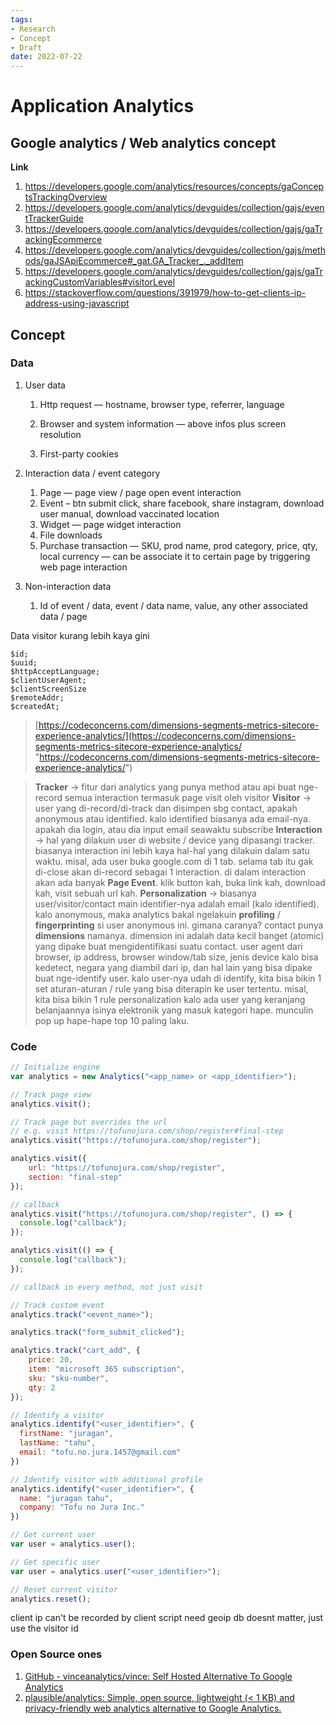```yaml
---
tags:
- Research
- Concept
- Draft
date: 2022-07-22
---
```


# Application Analytics

## Google analytics / Web analytics concept

**Link**

1. https://developers.google.com/analytics/resources/concepts/gaConceptsTrackingOverview
2. https://developers.google.com/analytics/devguides/collection/gajs/eventTrackerGuide
3. https://developers.google.com/analytics/devguides/collection/gajs/gaTrackingEcommerce
4. https://developers.google.com/analytics/devguides/collection/gajs/methods/gaJSApiEcommerce#_gat.GA_Tracker_._addItem
5. https://developers.google.com/analytics/devguides/collection/gajs/gaTrackingCustomVariables#visitorLevel
6. https://stackoverflow.com/questions/391979/how-to-get-clients-ip-address-using-javascript



## Concept

### Data

1. User data

    1. Http request —  hostname, browser type, referrer, language

    2. Browser and system information — above infos plus screen resolution

    3. First-party cookies
2. Interaction data / event category
    1. Page — page view / page open event interaction
    2. Event – btn submit click, share facebook, share instagram, download user manual, download vaccinated location
    3. Widget — page widget interaction
    4. File downloads
    5. Purchase transaction — SKU, prod name, prod category, price, qty, local currency — can be associate it to certain page by triggering web page interaction
3. Non-interaction data
    1. Id of event / data, event / data name, value, any other associated data / page



Data visitor kurang lebih kaya gini

```
$id;
$uuid;
$httpAcceptLanguage;
$clientUserAgent;
$clientScreenSize
$remoteAddr;
$createdAt;
```



> [https://codeconcerns.com/dimensions-segments-metrics-sitecore-experience-analytics/](https://codeconcerns.com/dimensions-segments-metrics-sitecore-experience-analytics/ "https://codeconcerns.com/dimensions-segments-metrics-sitecore-experience-analytics/")

> **Tracker** → fitur dari analytics yang punya method atau api buat nge-record semua interaction termasuk page visit oleh visitor
>         **Visitor** → user yang di-record/di-track dan disimpen sbg contact, apakah anonymous atau identified. kalo identified biasanya ada email-nya. apakah dia login, atau dia input email seawaktu subscribe
> **Interaction** → hal yang dilakuin user di website / device yang dipasangi tracker. biasanya interaction ini lebih kaya hal-hal yang dilakuin dalam satu waktu.
> misal, ada user buka google.com di 1 tab. selama tab itu gak di-close akan di-record sebagai 1 interaction. di dalam interaction akan ada banyak **Page Event**. klik button kah, buka link kah, download kah, visit sebuah url kah.
> **Personalization** → biasanya user/visitor/contact main identifier-nya adalah email (kalo identified). kalo anonymous, maka analytics bakal ngelakuin **profiling** / **fingerprinting** si user anonymous ini.
> gimana caranya?
> contact punya **dimensions** namanya. dimension ini adalah data kecil banget (atomic) yang dipake buat mengidentifikasi suatu contact. user agent dari browser, ip address, browser window/tab size, jenis device kalo bisa kedetect, negara yang diambil dari ip, dan hal lain yang bisa dipake buat nge-identify user.
> kalo user-nya udah di identify, kita bisa bikin 1 set aturan-aturan / rule yang bisa diterapin ke user tertentu. misal, kita bisa bikin 1 rule personalization kalo ada user yang keranjang belanjaannya isinya elektronik yang masuk kategori hape. munculin pop up hape-hape top 10 paling laku.



### Code

```javascript
// Initialize engine
var analytics = new Analytics("<app_name> or <app_identifier>");

// Track page view
analytics.visit();

// Track page but overrides the url
// e.g. visit https://tofunojura.com/shop/register#final-step
analytics.visit("https://tofunojura.com/shop/register");

analytics.visit({
    url: "https://tofunojura.com/shop/register",
    section: "final-step"
});

// callback
analytics.visit("https://tofunojura.com/shop/register", () => {
  console.log("callback");
});

analytics.visit(() => {
  console.log("callback");
});

// callback in every method, not just visit

// Track custom event
analytics.track("<event_name>");

analytics.track("form_submit_clicked");

analytics.track("cart_add", {
    price: 20,
    item: "microsoft 365 subscription",
    sku: "sku-number",
    qty: 2
});

// Identify a visitor
analytics.identify("<user_identifier>", {
  firstName: "juragan",
  lastName: "tahu",
  email: "tofu.no.jura.1457@gmail.com"
})

// Identify visitor with additional profile
analytics.identify("<user_identifier>", {
  name: "juragan tahu",
  company: "Tofu no Jura Inc."
})

// Get current user
var user = analytics.user();

// Get specific user
var user = analytics.user("<user_identifier>");

// Reset current visitor
analytics.reset();
```


client ip can't be recorded by client script
need geoip db
doesnt matter, just use the visitor id



### Open Source ones

1. [GitHub - vinceanalytics/vince: Self Hosted Alternative To Google Analytics](https://github.com/vinceanalytics/vince)
2. [plausible/analytics: Simple, open source, lightweight (< 1 KB) and privacy-friendly web analytics alternative to Google Analytics.](https://github.com/plausible/analytics)
